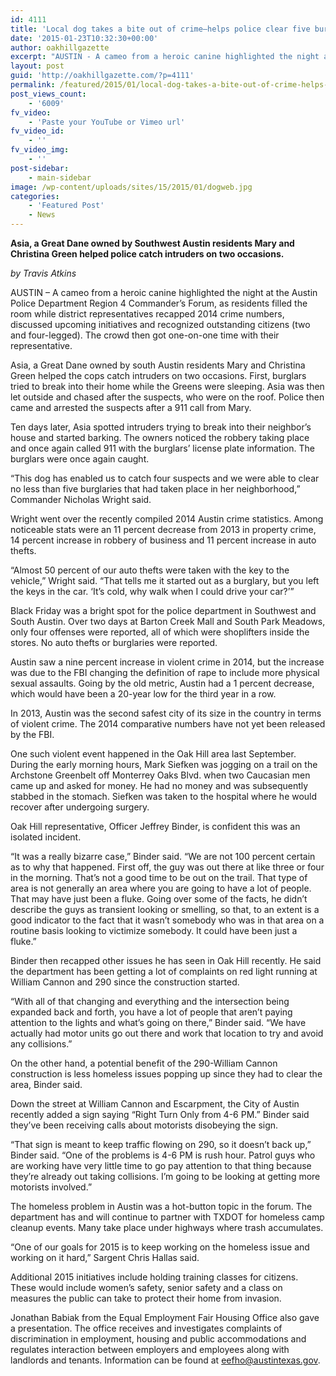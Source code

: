 ```yaml
---
id: 4111
title: 'Local dog takes a bite out of crime—helps police clear five burglaries'
date: '2015-01-23T10:32:30+00:00'
author: oakhillgazette
excerpt: "AUSTIN - A cameo from a heroic canine highlighted the night at the Austin Police Department Region 4 Commander’s Forum, as residents filled the room while district representatives recapped 2014 crime numbers, discussed upcoming initiatives and recognized outstanding citizens (two and four-legged). The crowd then got one-on-one time with their representative.\n\n   Asia, a Great Dane owned by south Austin residents Mary and Christina Green helped the cops catch intruders on two occasions. First, burglars tried to break into their home while the Greens were sleeping. Asia was then let outside and chased after the suspects, who were on the roof. Police then came and arrested the suspects after a 911 call from Mary.\n\n   Ten days later, Asia spotted intruders trying to break into their neighbor’s house and started barking. The owners noticed the robbery taking place and once again called 911 with the burglars’ license plate information. The burglars were once again caught.\n\n   “This dog has enabled us to catch four suspects and we were able to clear no less than five burglaries that had taken place in her neighborhood,” Commander Nicholas Wright said."
layout: post
guid: 'http://oakhillgazette.com/?p=4111'
permalink: /featured/2015/01/local-dog-takes-a-bite-out-of-crime-helps-police-clear-five-burglaries/
post_views_count:
    - '6009'
fv_video:
    - 'Paste your YouTube or Vimeo url'
fv_video_id:
    - ''
fv_video_img:
    - ''
post-sidebar:
    - main-sidebar
image: /wp-content/uploads/sites/15/2015/01/dogweb.jpg
categories:
    - 'Featured Post'
    - News
---
```


**Asia, a Great Dane owned by Southwest Austin residents Mary and Christina Green helped police catch intruders on two occasions.**

*by Travis Atkins*

AUSTIN – A cameo from a heroic canine highlighted the night at the Austin Police Department Region 4 Commander’s Forum, as residents filled the room while district representatives recapped 2014 crime numbers, discussed upcoming initiatives and recognized outstanding citizens (two and four-legged). The crowd then got one-on-one time with their representative.

Asia, a Great Dane owned by south Austin residents Mary and Christina Green helped the cops catch intruders on two occasions. First, burglars tried to break into their home while the Greens were sleeping. Asia was then let outside and chased after the suspects, who were on the roof. Police then came and arrested the suspects after a 911 call from Mary.

Ten days later, Asia spotted intruders trying to break into their neighbor’s house and started barking. The owners noticed the robbery taking place and once again called 911 with the burglars’ license plate information. The burglars were once again caught.

“This dog has enabled us to catch four suspects and we were able to clear no less than five burglaries that had taken place in her neighborhood,” Commander Nicholas Wright said.

Wright went over the recently compiled 2014 Austin crime statistics. Among noticeable stats were an 11 percent decrease from 2013 in property crime, 14 percent increase in robbery of business and 11 percent increase in auto thefts.

“Almost 50 percent of our auto thefts were taken with the key to the vehicle,” Wright said. “That tells me it started out as a burglary, but you left the keys in the car. ‘It’s cold, why walk when I could drive your car?’”

Black Friday was a bright spot for the police department in Southwest and South Austin. Over two days at Barton Creek Mall and South Park Meadows, only four offenses were reported, all of which were shoplifters inside the stores. No auto thefts or burglaries were reported.

Austin saw a nine percent increase in violent crime in 2014, but the increase was due to the FBI changing the definition of rape to include more physical sexual assaults. Going by the old metric, Austin had a 1 percent decrease, which would have been a 20-year low for the third year in a row.

In 2013, Austin was the second safest city of its size in the country in terms of violent crime. The 2014 comparative numbers have not yet been released by the FBI.

One such violent event happened in the Oak Hill area last September. During the early morning hours, Mark Siefken was jogging on a trail on the Archstone Greenbelt off Monterrey Oaks Blvd. when two Caucasian men came up and asked for money. He had no money and was subsequently stabbed in the stomach. Siefken was taken to the hospital where he would recover after undergoing surgery.

Oak Hill representative, Officer Jeffrey Binder, is confident this was an isolated incident.

“It was a really bizarre case,” Binder said. “We are not 100 percent certain as to why that happened. First off, the guy was out there at like three or four in the morning. That’s not a good time to be out on the trail. That type of area is not generally an area where you are going to have a lot of people. That may have just been a fluke. Going over some of the facts, he didn’t describe the guys as transient looking or smelling, so that, to an extent is a good indicator to the fact that it wasn’t somebody who was in that area on a routine basis looking to victimize somebody. It could have been just a fluke.”

Binder then recapped other issues he has seen in Oak Hill recently. He said the department has been getting a lot of complaints on red light running at William Cannon and 290 since the construction started.

“With all of that changing and everything and the intersection being expanded back and forth, you have a lot of people that aren’t paying attention to the lights and what’s going on there,” Binder said. “We have actually had motor units go out there and work that location to try and avoid any collisions.”

On the other hand, a potential benefit of the 290-William Cannon construction is less homeless issues popping up since they had to clear the area, Binder said.

Down the street at William Cannon and Escarpment, the City of Austin recently added a sign saying “Right Turn Only from 4-6 PM.” Binder said they’ve been receiving calls about motorists disobeying the sign.

“That sign is meant to keep traffic flowing on 290, so it doesn’t back up,” Binder said. “One of the problems is 4-6 PM is rush hour. Patrol guys who are working have very little time to go pay attention to that thing because they’re already out taking collisions. I’m going to be looking at getting more motorists involved.”

The homeless problem in Austin was a hot-button topic in the forum. The department has and will continue to partner with TXDOT for homeless camp cleanup events. Many take place under highways where trash accumulates.

“One of our goals for 2015 is to keep working on the homeless issue and working on it hard,” Sargent Chris Hallas said.

Additional 2015 initiatives include holding training classes for citizens. These would include women’s safety, senior safety and a class on measures the public can take to protect their home from invasion.

Jonathan Babiak from the Equal Employment Fair Housing Office also gave a presentation. The office receives and investigates complaints of discrimination in employment, housing and public accommodations and regulates interaction between employers and employees along with landlords and tenants. Information can be found at eefho@austintexas.gov.